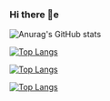 ### Hi there 👋e

![Anurag's GitHub stats](https://github-readme-stats.vercel.app/api?username=Raskc&show_icons=true&theme=radical)


[![Top Langs](https://github-readme-stats.vercel.app/api/top-langs/?username=Raskc&layout=compact&theme=radical)](https://github.com/anuraghazra/github-readme-stats)

[![Top Langs](https://github-readme-stats.vercel.app/api/top-langs/?username=Raskc&layout=compact&theme=radical)](https://github.com/anuraghazra/github-readme-stats)

[![Top Langs](https://github-readme-stats.vercel.app/api/top-langs/?username=Raskc&langs_count=8&theme=radical)](https://github.com/anuraghazra/github-readme-stats)
